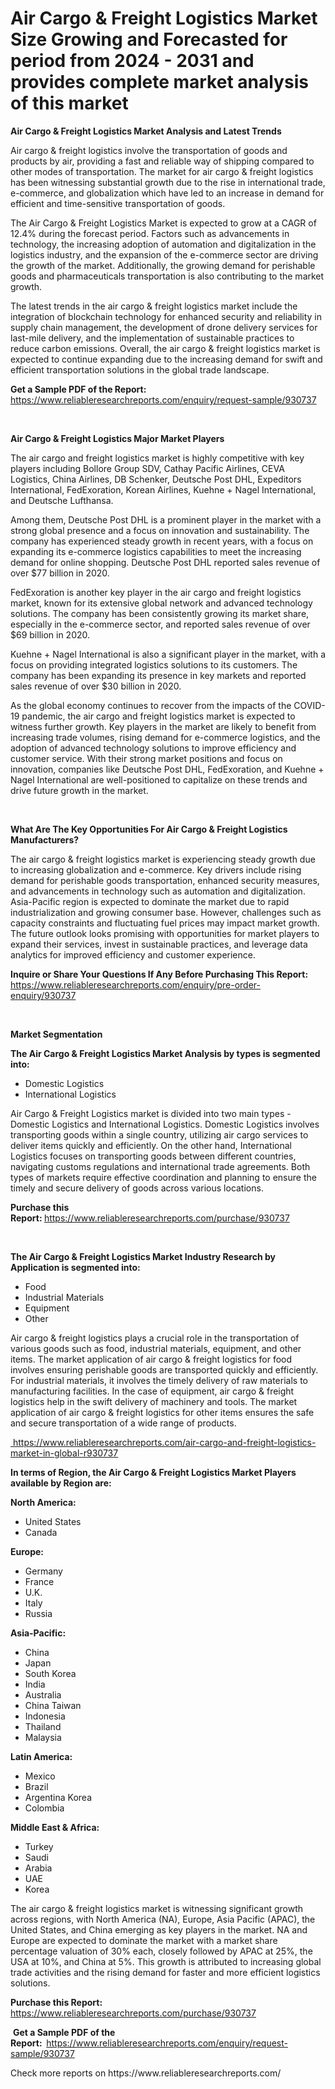 <p><h1>Air Cargo & Freight Logistics Market Size Growing and Forecasted for period from 2024 - 2031 and provides complete market analysis of this market</h1></p><p><strong>Air Cargo & Freight Logistics Market Analysis and Latest Trends</strong></p>
<p><p>Air cargo & freight logistics involve the transportation of goods and products by air, providing a fast and reliable way of shipping compared to other modes of transportation. The market for air cargo & freight logistics has been witnessing substantial growth due to the rise in international trade, e-commerce, and globalization which have led to an increase in demand for efficient and time-sensitive transportation of goods.</p><p>The Air Cargo & Freight Logistics Market is expected to grow at a CAGR of 12.4% during the forecast period. Factors such as advancements in technology, the increasing adoption of automation and digitalization in the logistics industry, and the expansion of the e-commerce sector are driving the growth of the market. Additionally, the growing demand for perishable goods and pharmaceuticals transportation is also contributing to the market growth.</p><p>The latest trends in the air cargo & freight logistics market include the integration of blockchain technology for enhanced security and reliability in supply chain management, the development of drone delivery services for last-mile delivery, and the implementation of sustainable practices to reduce carbon emissions. Overall, the air cargo & freight logistics market is expected to continue expanding due to the increasing demand for swift and efficient transportation solutions in the global trade landscape.</p></p>
<p><strong>Get a Sample PDF of the Report:&nbsp;</strong> <a href="https://www.reliableresearchreports.com/enquiry/request-sample/930737">https://www.reliableresearchreports.com/enquiry/request-sample/930737</a></p>
<p>&nbsp;</p>
<p><strong>Air Cargo & Freight Logistics Major Market Players</strong></p>
<p><p>The air cargo and freight logistics market is highly competitive with key players including Bollore Group SDV, Cathay Pacific Airlines, CEVA Logistics, China Airlines, DB Schenker, Deutsche Post DHL, Expeditors International, FedExoration, Korean Airlines, Kuehne + Nagel International, and Deutsche Lufthansa. </p><p>Among them, Deutsche Post DHL is a prominent player in the market with a strong global presence and a focus on innovation and sustainability. The company has experienced steady growth in recent years, with a focus on expanding its e-commerce logistics capabilities to meet the increasing demand for online shopping. Deutsche Post DHL reported sales revenue of over $77 billion in 2020.</p><p>FedExoration is another key player in the air cargo and freight logistics market, known for its extensive global network and advanced technology solutions. The company has been consistently growing its market share, especially in the e-commerce sector, and reported sales revenue of over $69 billion in 2020.</p><p>Kuehne + Nagel International is also a significant player in the market, with a focus on providing integrated logistics solutions to its customers. The company has been expanding its presence in key markets and reported sales revenue of over $30 billion in 2020.</p><p>As the global economy continues to recover from the impacts of the COVID-19 pandemic, the air cargo and freight logistics market is expected to witness further growth. Key players in the market are likely to benefit from increasing trade volumes, rising demand for e-commerce logistics, and the adoption of advanced technology solutions to improve efficiency and customer service. With their strong market positions and focus on innovation, companies like Deutsche Post DHL, FedExoration, and Kuehne + Nagel International are well-positioned to capitalize on these trends and drive future growth in the market.</p></p>
<p>&nbsp;</p>
<p><strong>What Are The Key Opportunities For Air Cargo & Freight Logistics Manufacturers?</strong></p>
<p><p>The air cargo & freight logistics market is experiencing steady growth due to increasing globalization and e-commerce. Key drivers include rising demand for perishable goods transportation, enhanced security measures, and advancements in technology such as automation and digitalization. Asia-Pacific region is expected to dominate the market due to rapid industrialization and growing consumer base. However, challenges such as capacity constraints and fluctuating fuel prices may impact market growth. The future outlook looks promising with opportunities for market players to expand their services, invest in sustainable practices, and leverage data analytics for improved efficiency and customer experience.</p></p>
<p><strong>Inquire or Share Your Questions If Any Before Purchasing This Report:</strong> <a href="https://www.reliableresearchreports.com/enquiry/pre-order-enquiry/930737">https://www.reliableresearchreports.com/enquiry/pre-order-enquiry/930737</a></p>
<p>&nbsp;</p>
<p><strong>Market Segmentation</strong></p>
<p><strong>The Air Cargo & Freight Logistics Market Analysis by types is segmented into:</strong></p>
<p><ul><li>Domestic Logistics</li><li>International Logistics</li></ul></p>
<p><p>Air Cargo & Freight Logistics market is divided into two main types - Domestic Logistics and International Logistics. Domestic Logistics involves transporting goods within a single country, utilizing air cargo services to deliver items quickly and efficiently. On the other hand, International Logistics focuses on transporting goods between different countries, navigating customs regulations and international trade agreements. Both types of markets require effective coordination and planning to ensure the timely and secure delivery of goods across various locations.</p></p>
<p><strong>Purchase this Report:&nbsp;</strong><a href="https://www.reliableresearchreports.com/purchase/930737">https://www.reliableresearchreports.com/purchase/930737</a></p>
<p>&nbsp;</p>
<p><strong>The Air Cargo & Freight Logistics Market Industry Research by Application is segmented into:</strong></p>
<p><ul><li>Food</li><li>Industrial Materials</li><li>Equipment</li><li>Other</li></ul></p>
<p><p>Air cargo & freight logistics plays a crucial role in the transportation of various goods such as food, industrial materials, equipment, and other items. The market application of air cargo & freight logistics for food involves ensuring perishable goods are transported quickly and efficiently. For industrial materials, it involves the timely delivery of raw materials to manufacturing facilities. In the case of equipment, air cargo & freight logistics help in the swift delivery of machinery and tools. The market application of air cargo & freight logistics for other items ensures the safe and secure transportation of a wide range of products.</p></p>
<p><a href="https://www.reliableresearchreports.com/air-cargo-and-freight-logistics-market-in-global-r930737">&nbsp;https://www.reliableresearchreports.com/air-cargo-and-freight-logistics-market-in-global-r930737</a></p>
<p><strong>In terms of Region, the Air Cargo & Freight Logistics Market Players available by Region are:</strong></p>
<p>
    <p> <strong> North America: </strong>
        <ul>
            <li>United States</li>
            <li>Canada</li>
        </ul>
        </p> 
    <p> <strong> Europe: </strong>
        <ul>
            <li>Germany</li>
            <li>France</li>
            <li>U.K.</li>
            <li>Italy</li>
            <li>Russia</li>
        </ul>
        </p> 
    <p> <strong> Asia-Pacific: </strong>
        <ul>
            <li>China</li>
            <li>Japan</li>
            <li>South Korea</li>
            <li>India</li>
            <li>Australia</li>
            <li>China Taiwan</li>
            <li>Indonesia</li>
            <li>Thailand</li>
            <li>Malaysia</li>
        </ul>
        </p> 
    <p> <strong> Latin America: </strong>
        <ul>
            <li>Mexico</li>
            <li>Brazil</li>
            <li>Argentina Korea</li>
            <li>Colombia</li>
        </ul>
        </p> 
    <p> <strong> Middle East & Africa: </strong>
        <ul>
            <li>Turkey</li>
            <li>Saudi</li>
            <li>Arabia</li>
            <li>UAE</li>
            <li>Korea</li>
        </ul>
    </p>
    </p>
<p><p>The air cargo & freight logistics market is witnessing significant growth across regions, with North America (NA), Europe, Asia Pacific (APAC), the United States, and China emerging as key players in the market. NA and Europe are expected to dominate the market with a market share percentage valuation of 30% each, closely followed by APAC at 25%, the USA at 10%, and China at 5%. This growth is attributed to increasing global trade activities and the rising demand for faster and more efficient logistics solutions.</p></p>
<p><strong>Purchase this Report: </strong><a href="https://www.reliableresearchreports.com/purchase/930737">https://www.reliableresearchreports.com/purchase/930737</a></p>
<p>&nbsp;<strong>Get a Sample PDF of the Report:&nbsp;&nbsp;</strong><a href="https://www.reliableresearchreports.com/enquiry/request-sample/930737">https://www.reliableresearchreports.com/enquiry/request-sample/930737</a></p>
<p><strong></strong></p>
<p>Check more reports on https://www.reliableresearchreports.com/</p>